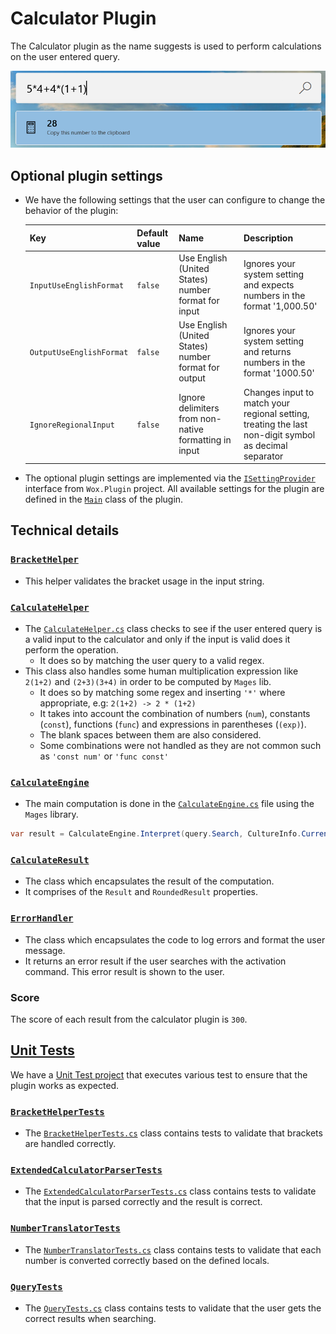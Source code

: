 # Calculator Plugin
The Calculator plugin as the name suggests is used to perform calculations on the user entered query.

![Image of Calculator plugin](/doc/images/launcher/plugins/calculator.png)

## Optional plugin settings

* We have the following settings that the user can configure to change the behavior of the plugin:

	| Key | Default value | Name | Description |
	|--------------|-----------|------------|------------|
	| `InputUseEnglishFormat` | `false` | Use English (United States) number format for input | Ignores your system setting and expects numbers in the format '1,000.50' |
	| `OutputUseEnglishFormat` | `false` | Use English (United States) number format for output | Ignores your system setting and returns numbers in the format '1000.50' |
	| `IgnoreRegionalInput` | `false` | Ignore delimiters from non-native formatting in input | Changes input to match your regional setting, treating the last non-digit symbol as decimal separator |

* The optional plugin settings are implemented via the [`ISettingProvider`](/src/modules/launcher/Wox.Plugin/ISettingProvider.cs) interface from `Wox.Plugin` project. All available settings for the plugin are defined in the [`Main`](/src/modules/launcher/Plugins/Microsoft.PowerToys.Run.Plugin.Calculator/Main.cs) class of the plugin.

## Technical details

### [`BracketHelper`](/src/modules/launcher/Plugins/Microsoft.PowerToys.Run.Plugin.Calculator/BracketHelper.cs)
- This helper validates the bracket usage in the input string.

### [`CalculateHelper`](/src/modules/launcher/Plugins/Microsoft.PowerToys.Run.Plugin.Calculator/CalculateHelper.cs)
- The [`CalculateHelper.cs`](src/modules/launcher/Plugins/Microsoft.PowerToys.Run.Plugin.Calculator/CalculateHelper.cs) class checks to see if the user entered query is a valid input to the calculator and only if the input is valid does it perform the operation.
  - It does so by matching the user query to a valid regex.
- This class also handles some human multiplication expression like `2(1+2)` and `(2+3)(3+4)` in order to be computed by `Mages` lib.
  - It does so by matching some regex and inserting `'*'` where appropriate, e.g: `2(1+2) -> 2 * (1+2)`
  - It takes into account the combination of numbers (`num`), constants (`const`), functions (`func`) and expressions in parentheses (`(exp)`).
  - The blank spaces between them are also considered.
  - Some combinations were not handled as they are not common such as `'const num'` or `'func const'`

### [`CalculateEngine`](src/modules/launcher/Plugins/Microsoft.PowerToys.Run.Plugin.Calculator/CalculateEngine.cs)
- The main computation is done in the [`CalculateEngine.cs`](src/modules/launcher/Plugins/Microsoft.PowerToys.Run.Plugin.Calculator/CalculateEngine.cs) file using the `Mages` library.

```csharp
var result = CalculateEngine.Interpret(query.Search, CultureInfo.CurrentUICulture);
```

### [`CalculateResult`](src/modules/launcher/Plugins/Microsoft.PowerToys.Run.Plugin.Calculator/CalculateResult.cs)
- The class which encapsulates the result of the computation.
- It comprises of the `Result` and `RoundedResult` properties.

### [`ErrorHandler`](/src/modules/launcher/Plugins/Microsoft.PowerToys.Run.Plugin.Calculator/ErrorHandler.cs)
- The class which encapsulates the code to log errors and format the user message.
- It returns an error result if the user searches with the activation command. This error result is shown to the user.

### Score
The score of each result from the calculator plugin is `300`.


## [Unit Tests](/src/modules/launcher/Plugins/Microsoft.PowerToys.Run.Plugin.Calculator.UnitTests)
We have a [Unit Test project](/src/modules/launcher/Plugins/Microsoft.PowerToys.Run.Plugin.Calculator.UnitTests) that executes various test to ensure that the plugin works as expected.

### [`BracketHelperTests`](/src/modules/launcher/Plugins/Microsoft.PowerToys.Run.Plugin.Calculator.UnitTests/BracketHelperTests.cs)
- The [`BracketHelperTests.cs`](/src/modules/launcher/Plugins/Microsoft.PowerToys.Run.Plugin.Calculator.UnitTests/BracketHelperTests.cs) class contains tests to validate that brackets are handled correctly.

### [`ExtendedCalculatorParserTests`](/src/modules/launcher/Plugins/Microsoft.PowerToys.Run.Plugin.Calculator.UnitTests/ExtendedCalculatorParserTests.cs)
- The [`ExtendedCalculatorParserTests.cs`](/src/modules/launcher/Plugins/Microsoft.PowerToys.Run.Plugin.Calculator.UnitTests/ExtendedCalculatorParserTests.cs) class contains tests to validate that the input is parsed correctly and the result is correct.

### [`NumberTranslatorTests`](/src/modules/launcher/Plugins/Microsoft.PowerToys.Run.Plugin.Calculator.UnitTests/NumberTranslatorTests.cs)
- The [`NumberTranslatorTests.cs`](/src/modules/launcher/Plugins/Microsoft.PowerToys.Run.Plugin.Calculator.UnitTests/NumberTranslatorTests.cs) class contains tests to validate that each number is converted correctly based on the defined locals.

### [`QueryTests`](/src/modules/launcher/Plugins/Microsoft.PowerToys.Run.Plugin.Calculator.UnitTests/QueryTests.cs)
- The [`QueryTests.cs`](/src/modules/launcher/Plugins/Microsoft.PowerToys.Run.Plugin.Calculator.UnitTests/QueryTests.cs) class contains tests to validate that the user gets the correct results when searching.

